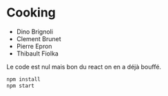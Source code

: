 # Cooking

- Dino Brignoli
- Clement Brunet
- Pierre Epron
 - Thibault Fiolka

Le code est nul mais bon du react on en a déjà bouffé.

```js
npm install
npm start
```
